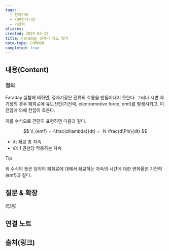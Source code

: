 ```yaml
---
tags:
  - 전자기학
  - 시변전자기장
  - 기전력
aliases: 
created: 2025-03-23
title: Faraday 전자기 유도 법칙
note-type: COMMON
completed: true
---
```


## 내용(Content)

### 정의

Faraday 실험에 의하면, 정자기장은 전류의 흐름을 만들어내지 못한다. 그러나 시변 자기장의 경우 폐회로에 유도전압(기전력, electromotive force, emf)를 발생시키고, 이 전압에 의해 전압이 흐른다.

이를 수식으로 간단히 표현하면 다음과 같다.

$$
V_{emf} = -\frac{d\lambda}{dt} = -N \frac{d\Phi}{dt}
$$
- $\lambda$: 쇄교 총 자속
- $\Phi$: 1 권선당 작용하는 자속

>[!tip]
>위 수식의 뜻은 임의의 폐회로에 대해서 쇄교하는 자속의 시간에 대한 변화율은 기전력(emf)과 같다.

## 질문 & 확장

(없음)

## 연결 노트

## 출처(링크)

